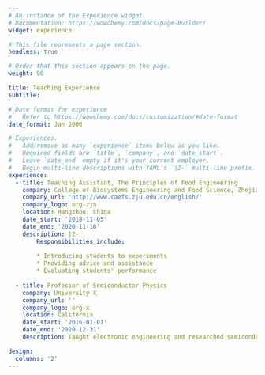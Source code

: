 ```yaml
---
# An instance of the Experience widget.
# Documentation: https://wowchemy.com/docs/page-builder/
widget: experience

# This file represents a page section.
headless: true

# Order that this section appears on the page.
weight: 90

title: Teaching Experience
subtitle:

# Date format for experience
#   Refer to https://wowchemy.com/docs/customization/#date-format
date_format: Jan 2006

# Experiences.
#   Add/remove as many `experience` items below as you like.
#   Required fields are `title`, `company`, and `date_start`.
#   Leave `date_end` empty if it's your current employer.
#   Begin multi-line descriptions with YAML's `|2-` multi-line prefix.
experience:
  - title: Teaching Assistant, The Principles of Food Engineering
    company: College of Biosystems Engineering and Food Science, Zhejiang University
    company_url: 'http://www.caefs.zju.edu.cn/english/'
    company_logo: org-zju
    location: Hangzhou, China
    date_start: '2018-11-05'
    date_end: '2020-11-16'
    description: |2-
        Responsibilities include:
        
        * Introducing students to experiments
        * Providing advice and assistance
        * Evaluating students' performance
        
  - title: Professor of Semiconductor Physics
    company: University X
    company_url: ''
    company_logo: org-x
    location: California
    date_start: '2016-01-01'
    date_end: '2020-12-31'
    description: Taught electronic engineering and researched semiconductor physics.

design:
  columns: '2'
---
```

